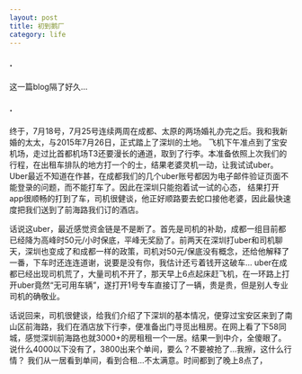 ```yaml
---
layout: post
title: 初到鹅厂
category: life
---
```


### ·

这一篇blog隔了好久...

### ·

终于，7月18号，7月25号连续两周在成都、太原的两场婚礼办完之后。我和我新婚的太太，与2015年7月26日，正式踏上了深圳的土地。
飞机下午准点到了宝安机场，走过比首都机场T3还要漫长的通道，取到了行李。本准备依照上次我们的行程，在出租车排队的地方打一个的士，结果老婆灵机一动，让我试试uber。
Uber最近不知道在作甚，在成都我们的几个uber账号都因为电子邮件验证页面不能登录的问题，而不能打车了。因此在深圳只能抱着试一试的心态，
结果打开app很顺畅的打到了车，司机很健谈，他正好顺路要去蛇口接他老婆，因此最快速度把我们送到了前海路我们订的酒店。

话说这uber，最近感觉资金链是不是断了。首先是司机的补助，成都一组目前都已经降为高峰时50元/小时保底，平峰无奖励了。前两天在深圳打uber和司机聊天，深圳也变成了和成都一样的政策，司机对50元/保底没有概念，还给他解释了一番，下车时还连连道谢，说要是没有你，我估计还亏着钱开这破车...
uber在成都已经出现司机荒了，大量司机不开了，那天早上6点起床赶飞机，在一环路上打开uber竟然“无可用车辆”，遂打开1号专车直接订了一辆，贵是贵，但是别人专业司机的确敬业。

话说回来，司机很健谈，给我们介绍了下深圳的基本情况，便穿过宝安区来到了南山区前海路，我们在酒店放下行李，便准备出门寻觅出租房。在网上看了下58同城，感觉深圳前海路也就3000+的房租租一个一居。结果一到中介，全傻眼了。说什么4000以下没有了，3800出来个单间，要么？不要被抢了...我擦，这什么行情？
我们从一居看到单间，看到合租...不太满意。时间都到了晚上8点了，
